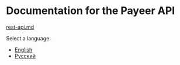 # Documentation for the Payeer API
[rest-api.md](https://github.com/user-attachments/files/17257208/rest-api.md)

Select a language:
* [English](rest-api/en.md)
* [Русский](rest-api/ru.md)


